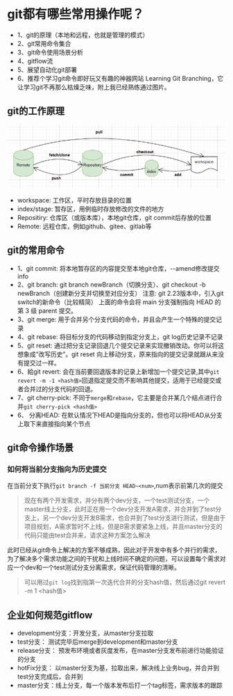 # git都有哪些常用操作呢？

- 1、git的原理（本地和远程，也就是管理的模式）
- 2、git常用命令集合
- 3、git命令使用场景分析
- 4、gitflow流
- 5、展望自动化git部署
- 6、推荐个学习git命令即好玩又有趣的神器网站 Learning Git Branching，它让学习git不再那么枯燥乏味，附上我已经熟练通过图片。

## git的工作原理

![](../image/git工作图.png)

- workspace: 工作区，平时存放目录的位置
- index/stage: 暂存区，用例临时存放修改的文件的地方
- Repositiry: 仓库区（或版本库），本地git仓库，git commit后存放的位置
- Remote: 远程仓库，例如github、gitee、gitlab等

## git的常用命令

- 1、git commit:
  将本地暂存区的内容提交至本地git仓库，--amend修改提交info
- 2、git branch:
  git branch newBranch（切换分支）、git checkout -b newBranch（创建新分支并切换至对应分支）
  注意: git 2.23版本中，引入git switch的新命令（比较精简）
  上面的命令会将 main 分支强制指向 HEAD 的第 3 级 parent 提交。
- 3、git merge:
  用于合并另个分支代码的命令，并且会产生一个特殊的提交记录
- 4、git rebase:
  将目标分支的代码移动到指定分支上，git log历史记录不记录
- 5、git reset: 通过把分支记录回退几个提交记录来实现撤销改动。你可以将这想象成“改写历史”。git reset 向上移动分支，原来指向的提交记录就跟从来没有提交过一样。
- 6、給git revert: 会在当前要回退版本的记录上新增加一个提交记录,其中`git revert -m -1 <hash值>`回退指定提交而不影响其他提交，适用于已经提交或者合并过的分支代码的回退。
- 7、git cherry-pick: 不同于`merge`和`rebase`，它主要是合并某几个结点进行合并`git cherry-pick <hash值>`
- 6、 分离HEAD: 在默认情况下HEAD是指向分支的，但也可以将HEAD从分支上取下来直接指向某个节点

## git命令操作场景

### 如何将当前分支指向为历史提交

 在当前分支下执行`git branch -f 当前分支 HEAD~<num>`,num表示前第几次的提交

> 现在有两个开发需求，并分有两个dev分支，一个test测试分支，一个master线上分支，此时正在用一个dev分支开发A需求，并合并到了test分支上，另一个dev分支开发B需求，也合并到了test分支进行测试，但是由于项目规划，A需求暂时不上线，但是B需求要紧急上线，并且master分支的代码只能由test合并来，请求这种方案怎么解决

此时已经从git命令上解决的方案不够成熟，因此对于开发中有多个并行的需求，为了解决多个需求功能之间的干扰和上线时间不确定的问题，可以设置每个需求对应一个dev和一个test测试分支分离需求，保证代码管理的清晰。


> 可以用过`git log`找到指第一次迭代合并的分支hash值，然后通过git revert -m 1 <hash值>

## 企业如何规范gitflow
- development分支：开发分支，从master分支拉取
- test分支： 测试完毕后merge到development和master分支
- release分支： 预发布环境或者灰度发布，在master分支发布前进行功能验证的分支
- hotFix分支： 以master分支为基，拉取出来，解决线上业务bug，并合并到test分支完成后，合并到
- master分支：线上分支，每一个版本发布后打一个tag标签，需求版本的跟踪
